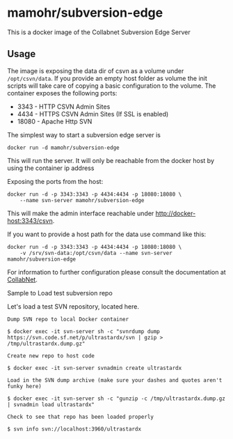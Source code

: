 # mamohr/subversion-edge

This is a docker image of the Collabnet Subversion Edge Server

## Usage

The image is exposing the data dir of csvn as a volume under `/opt/csvn/data`.
If you provide an empty host folder as volume the init scripts will take care of copying a basic configuration to the volume.
The container exposes the following ports:

 * 3343 - HTTP CSVN Admin Sites
 * 4434 - HTTPS CSVN Admin Sites (If SSL is enabled)
 * 18080 - Apache Http SVN

The simplest way to start a subversion edge server is

    docker run -d mamohr/subversion-edge

This will run the server. It will only be reachable from the docker host by using the container ip address

Exposing the ports from the host:
    
    docker run -d -p 3343:3343 -p 4434:4434 -p 18080:18080 \
        --name svn-server mamohr/subversion-edge

This will make the admin interface reachable under [http://docker-host:3343/csvn](http://docker-host:3343/csvn).

If you want to provide a host path for the data use command like this:

    docker run -d -p 3343:3343 -p 4434:4434 -p 18080:18080 \
        -v /srv/svn-data:/opt/csvn/data --name svn-server mamohr/subversion-edge
    

For information to further configuration please consult the documentation at [CollabNet](http://collab.net/products/subversion).



Sample to Load test subversion repo

Let's load a test SVN repository, located here.

    Dump SVN repo to local Docker container

    $ docker exec -it svn-server sh -c "svnrdump dump https://svn.code.sf.net/p/ultrastardx/svn | gzip > /tmp/ultrastardx.dump.gz"

    Create new repo to host code

    $ docker exec -it svn-server svnadmin create ultrastardx

    Load in the SVN dump archive (make sure your dashes and quotes aren't funky here)

    $ docker exec -it svn-server sh -c "gunzip -c /tmp/ultrastardx.dump.gz | svnadmin load ultrastardx"

    Check to see that repo has been loaded properly

    $ svn info svn://localhost:3960/ultrastardx

